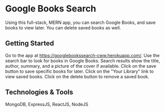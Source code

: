 # Google Books Search
Using this full-stack, MERN app, you can search Google Books, and save books to view later. You can delete saved books as well.

## Getting Started
Go to the app at https://googlebookssearch-cww.herokuapp.com/. Use the search bar to look for books in Google Books. Search results show the title, author, summary, and a picture of the cover if available. Click on the save button to save specific books for later. Click on the "Your Library" link to view saved books. Click on the delete button to remove a saved book.

## Technologies & Tools
MongoDB, ExpressJS, ReactJS, NodeJS